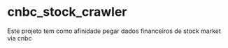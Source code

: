 # cnbc_stock_crawler
Este projeto tem como afinidade pegar dados financeiros de stock market via cnbc 

